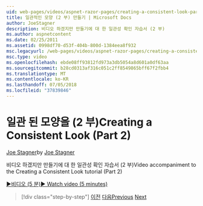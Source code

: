 ```yaml
---
uid: web-pages/videos/aspnet-razor-pages/creating-a-consistent-look-part-2
title: 일관적인 모양 (2 부) 만들기 | Microsoft Docs
author: JoeStagner
description: 비디오 하겠지만 만들기에 대 한 일관성 확인 자습서 (2 부)
ms.author: aspnetcontent
ms.date: 02/25/2011
ms.assetid: 0998df70-d53f-404b-800d-1384eea8f932
msc.legacyurl: /web-pages/videos/aspnet-razor-pages/creating-a-consistent-look-part-2
msc.type: video
ms.openlocfilehash: ebde08ff93812fd973a3db5054a8d601a0df63aa
ms.sourcegitcommit: b28cd0313af316c051c2ff8549865bff67f2fbb4
ms.translationtype: MT
ms.contentlocale: ko-KR
ms.lasthandoff: 07/05/2018
ms.locfileid: "37839846"
---
```

<a name="creating-a-consistent-look-part-2"></a><span data-ttu-id="fd8e5-103">일관 된 모양을 (2 부)</span><span class="sxs-lookup"><span data-stu-id="fd8e5-103">Creating a Consistent Look (Part 2)</span></span>
====================
<span data-ttu-id="fd8e5-104">[Joe Stagner](https://github.com/JoeStagner)</span><span class="sxs-lookup"><span data-stu-id="fd8e5-104">by [Joe Stagner](https://github.com/JoeStagner)</span></span>

<span data-ttu-id="fd8e5-105">비디오 하겠지만 만들기에 대 한 일관성 확인 자습서 (2 부)</span><span class="sxs-lookup"><span data-stu-id="fd8e5-105">Video accompaniment to the Creating a Consistent Look tutorial (Part 2)</span></span>

[<span data-ttu-id="fd8e5-106">&#9654;비디오 (5 분)</span><span class="sxs-lookup"><span data-stu-id="fd8e5-106">&#9654; Watch video (5 minutes)</span></span>](https://channel9.msdn.com/Blogs/ASP-NET-Site-Videos/creating-a-consistent-look-part-2)

> [!div class="step-by-step"]
> <span data-ttu-id="fd8e5-107">[이전](creating-a-consistent-look-part-1.md)
> [다음](working-with-forms-part-1.md)</span><span class="sxs-lookup"><span data-stu-id="fd8e5-107">[Previous](creating-a-consistent-look-part-1.md)
[Next](working-with-forms-part-1.md)</span></span>
